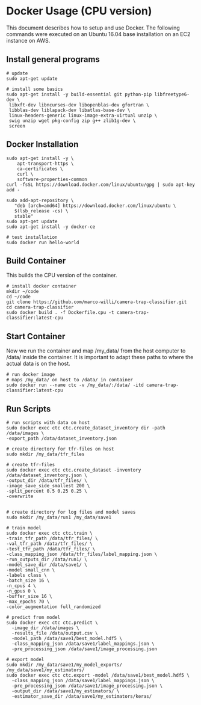 # Docker Usage (CPU version)

This document describes how to setup and use Docker. The following commands were executed on an Ubuntu 16.04 base installation on an EC2 instance on AWS.


## Install general programs

```
# update
sudo apt-get update

# install some basics
sudo apt-get install -y build-essential git python-pip libfreetype6-dev \
 libxft-dev libncurses-dev libopenblas-dev gfortran \
 libblas-dev liblapack-dev libatlas-base-dev \
 linux-headers-generic linux-image-extra-virtual unzip \
 swig unzip wget pkg-config zip g++ zlib1g-dev \
 screen
```

## Docker Installation

```
sudo apt-get install -y \
    apt-transport-https \
    ca-certificates \
    curl \
    software-properties-common
curl -fsSL https://download.docker.com/linux/ubuntu/gpg | sudo apt-key add -

sudo add-apt-repository \
   "deb [arch=amd64] https://download.docker.com/linux/ubuntu \
   $(lsb_release -cs) \
   stable"
sudo apt-get update
sudo apt-get install -y docker-ce

# test installation
sudo docker run hello-world
```

## Build Container

This builds the CPU version of the container.

```
# install docker container
mkdir ~/code
cd ~/code
git clone https://github.com/marco-willi/camera-trap-classifier.git
cd camera-trap-classifier
sudo docker build . -f Dockerfile.cpu -t camera-trap-classifier:latest-cpu
```

## Start Container

Now we run the container and map /my_data/ from the host computer to /data/ inside the container. It is important to adapt these paths to where the actual data is on the host.

```
# run docker image
# maps /my_data/ on host to /data/ in container
sudo docker run --name ctc -v /my_data/:/data/ -itd camera-trap-classifier:latest-cpu
```

## Run Scripts

```
# run scripts with data on host
sudo docker exec ctc ctc.create_dataset_inventory dir -path /data/images \
-export_path /data/dataset_inventory.json

# create directory for tfr-files on host
sudo mkdir /my_data/tfr_files

# create tfr-files
sudo docker exec ctc ctc.create_dataset -inventory /data/dataset_inventory.json \
-output_dir /data/tfr_files/ \
-image_save_side_smallest 200 \
-split_percent 0.5 0.25 0.25 \
-overwrite


# create directory for log files and model saves
sudo mkdir /my_data/run1 /my_data/save1

# train model
sudo docker exec ctc ctc.train \
-train_tfr_path /data/tfr_files/ \
-val_tfr_path /data/tfr_files/ \
-test_tfr_path /data/tfr_files/ \
-class_mapping_json /data/tfr_files/label_mapping.json \
-run_outputs_dir /data/run1/ \
-model_save_dir /data/save1/ \
-model small_cnn \
-labels class \
-batch_size 16 \
-n_cpus 4 \
-n_gpus 0 \
-buffer_size 16 \
-max_epochs 70 \
-color_augmentation full_randomized

# predict from model
sudo docker exec ctc ctc.predict \
  -image_dir /data/images \
  -results_file /data/output.csv \
  -model_path /data/save1/best_model.hdf5 \
  -class_mapping_json /data/save1/label_mappings.json \
  -pre_processing_json /data/save1/image_processing.json

# export model
sudo mkdir /my_data/save1/my_model_exports/ /my_data/save1/my_estimators/
sudo docker exec ctc ctc.export -model /data/save1/best_model.hdf5 \
  -class_mapping_json /data/save1/label_mappings.json \
  -pre_processing_json /data/save1/image_processing.json \
  -output_dir /data/save1/my_estimators/ \
  -estimator_save_dir /data/save1/my_estimators/keras/

  ```
